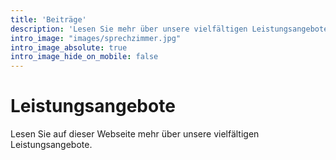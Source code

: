 ```yaml
---
title: 'Beiträge'
description: 'Lesen Sie mehr über unsere vielfältigen Leistungsangebote'
intro_image: "images/sprechzimmer.jpg"
intro_image_absolute: true
intro_image_hide_on_mobile: false
---
```


# Leistungsangebote

Lesen Sie auf dieser Webseite mehr über unsere vielfältigen Leistungsangebote.

